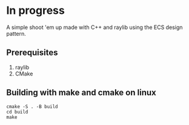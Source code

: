# In progress
A simple shoot 'em up made with C++ and raylib using the ECS design pattern.

## Prerequisites
1. raylib
2. CMake

## Building with make and cmake on linux
```
cmake -S . -B build
cd build
make
```
